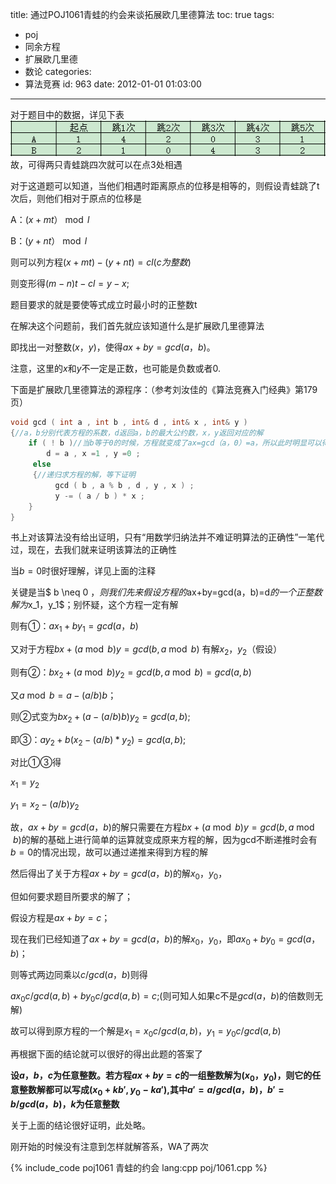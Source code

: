 title: 通过POJ1061青蛙的约会来谈拓展欧几里德算法
toc: true
tags:
  - poj
  - 同余方程
  - 扩展欧几里德
  - 数论
categories:
  - 算法竞赛
id: 963
date: 2012-01-01 01:03:00
---

对于题目中的数据，详见下表
![](/assets/image/poj/1061.png)
故，可得两只青蛙跳四次就可以在点3处相遇

对于这道题可以知道，当他们相遇时距离原点的位移是相等的，则假设青蛙跳了t次后，则他们相对于原点的位移是

A：$(x+mt）\bmod l$

B：$(y+nt）\bmod l$

则可以列方程$(x+mt) -(y+nt)=cl (c为整数)$

则变形得$(m-n)t-cl=y-x$;

题目要求的就是要使等式成立时最小时的正整数t

在解决这个问题前，我们首先就应该知道什么是扩展欧几里德算法

即找出一对整数$(x，y)$，使得$ax+by=gcd(a，b)$。

注意，这里的$x$和$y$不一定是正数，也可能是负数或者$0$.

<!--more-->

下面是扩展欧几里德算法的源程序：（参考刘汝佳的《算法竞赛入门经典》第179页）
``` c++
void gcd ( int a , int b , int& d , int& x , int& y )
{//a，b分别代表方程的系数，d返回a，b的最大公约数，x，y返回对应的解
    if ( ! b )//当b等于0的时候，方程就变成了ax=gcd（a，0）=a，所以此时明显可以得到方程的解为x=1，y=0，此时d就为a
        d = a , x =1 , y =0 ;
     else
     {//递归求方程的解，等下证明
          gcd ( b , a % b , d , y , x ) ;
          y -= ( a / b ) * x ; 
    }
}
```
书上对该算法没有给出证明，只有“用数学归纳法并不难证明算法的正确性”一笔代过，现在，去我们就来证明该算法的正确性

当$b=0$时很好理解，详见上面的注释

关键是当$ b \neq 0 $，则我们先来假设方程的$ax+by=gcd(a，b)=d$的一个正整数解为$x_1$，$y_1$；别怀疑，这个方程一定有解

则有①：$ax_1+by_1=gcd(a，b)$ 

又对于方程$bx +(a \bmod b)y = gcd (b ,a \bmod b )$ 有解$x_2$，$y_2$（假设）

则有②：$bx_2+(a \bmod b)y_2 = gcd (b ,a \bmod b) = gcd(a, b)$

又$a \bmod b = a - (a/b)b$；

则②式变为$bx_2+(a-(a/b)b)y_2=gcd(a,b)$;

即③：$ay_2 + b(x_2-(a/b)*y_2) = gcd (a,b)$;

对比①③得

$x_1=y_2$     

$y_1 =  x_2 - (a/b)y_2$

故，$ax+by=gcd(a，b)$的解只需要在方程$bx +(a \bmod b)y =gcd (b ,a \bmod b )$的解的基础上进行简单的运算就变成原来方程的解，因为gcd不断递推时会有$b=0$的情况出现，故可以通过递推来得到方程的解

然后得出了关于方程$ax+by=gcd(a，b)$的解$x_0$，$y_0$，

但如何要求题目所要求的解了；

假设方程是$ax+by=c$；

现在我们已经知道了$ax+by=gcd(a，b)$的解$x_0$，$y_0$，即$ax_0+by_0=gcd(a，b)$；

则等式两边同乘以$c/gcd(a，b)$则得

$ax_0c/gcd(a,b)+by_0c/gcd(a,b)=c$;(则可知人如果c不是$gcd(a，b)$的倍数则无解)

故可以得到原方程的一个解是$x_1=x_0c/gcd(a,b)$，$y_1=y_0c/gcd(a,b)$

再根据下面的结论就可以很好的得出此题的答案了

**设$a，b，c$为任意整数。若方程$ax+by=c$的一组整数解为$(x_0，y_0)$，则它的任意整数解都可以写成$(x_0+kb',y_0-ka')$,其中$a'=a/gcd(a，b)$，$b'=b/gcd(a，b)$，$k$为任意整数**

关于上面的结论很好证明，此处略。

刚开始的时候没有注意到怎样就解答系，WA了两次

{% include_code poj1061 青蛙的约会 lang:cpp poj/1061.cpp %}